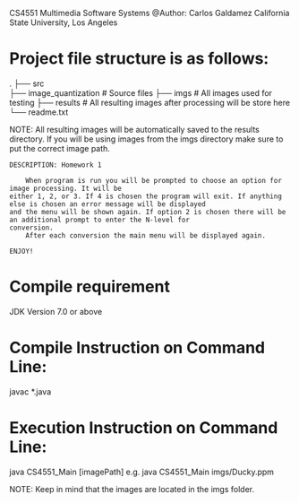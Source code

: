 CS4551 Multimedia Software Systems
@Author: Carlos Galdamez
California State University, Los Angeles


Project file structure is as follows:
======================================

.
├── src                     		
	  ├── image_quantization		# Source files
├── imgs                    		# All images used for testing
	  ├── results					# All resulting images after processing will be store here
└── readme.txt


NOTE: All resulting images will be automatically saved to the results directory.
      If you will be using images from the imgs directory make sure to put the correct 
      image path.
      
	DESCRIPTION: Homework 1

		When program is run you will be prompted to choose an option for image processing. It will be
	either 1, 2, or 3. If 4 is chosen the program will exit. If anything else is chosen an error message will be displayed
	and the menu will be shown again. If option 2 is chosen there will be an additional prompt to enter the N-level for 
	conversion.
		After each conversion the main menu will be displayed again.
	
	ENJOY!
	

Compile requirement
======================================
JDK Version 7.0 or above


Compile Instruction on Command Line:
======================================
javac *.java


Execution Instruction on Command Line:
======================================
java CS4551_Main [imagePath]
e.g.
java CS4551_Main imgs/Ducky.ppm 

NOTE: Keep in mind that the images are located in the imgs folder.